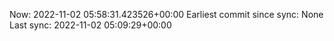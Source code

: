 Now: 2022-11-02 05:58:31.423526+00:00 Earliest commit since sync: None Last sync: 2022-11-02 05:09:29+00:00
